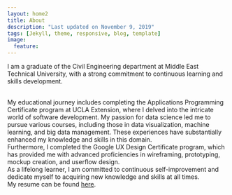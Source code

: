 ```yaml
---
layout: home2
title: About
description: "Last updated on November 9, 2019"
tags: [Jekyll, theme, responsive, blog, template]
image:
  feature: 
---
```


I am a graduate of the Civil Engineering department at Middle East Technical University, with a strong commitment to continuous learning and skills development.

<br />
My educational journey includes completing the Applications Programming Certificate program at UCLA Extension, where I delved into the intricate world of software development. My passion for data science led me to pursue various courses, including those in data visualization, machine learning, and big data management. These experiences have substantially enhanced my knowledge and skills in this domain.

<br />
Furthermore, I completed the Google UX Design Certificate program, which has provided me with advanced proficiencies in wireframing, prototyping, mockup creation, and userflow design. 

<br />
As a lifelong learner, I am committed to continuous self-improvement and dedicate myself to acquiring new knowledge and skills at all times.

<br />
My resume can be found <a href="https://esrayis.github.io/github_resume_EsraAydogan.pdf" target="_blank">here</a>.
